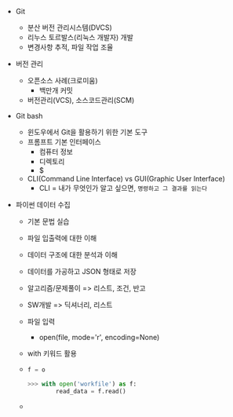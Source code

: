 - Git
  - 분산 버전 관리시스템(DVCS)
  - 리누스 토르발스(리눅스 개발자) 개발
  - 변경사항 추적, 파일 작업 조율
- 버전 관리
  - 오픈소스 사례(크로미움)
    - 백만개 커밋
  - 버전관리(VCS), 소스코드관리(SCM)
- Git bash
  - 윈도우에서 Git을 활용하기 위한 기본 도구
  - 프롬프트 기본 인터페이스
    - 컴퓨터 정보
    - 디렉토리
    - $
  - CLI(Command Line Interface) vs GUI(Graphic User Interface)
    - CLI = 내가 무엇인가 알고 싶으면, `명령하고 그 결과를 읽는다`





- 파이썬 데이터 수집

  - 기본 문법 실습

  - 파일 입출력에 대한 이해

  - 데이터 구조에 대한 분석과 이해

  - 데이터를 가공하고 JSON 형태로 저장

  - 알고리즘/문제풀이 => 리스트, 조건, 반고

  - SW개발 => 딕셔너리, 리스트

  - 파일 입력

    - open(file, mode='r', encoding=None)

  - with 키워드 활용

  - ```python
    f = o
    
    >>> with open('workfile') as f:
        	read_data = f.read()
    ```

  - 